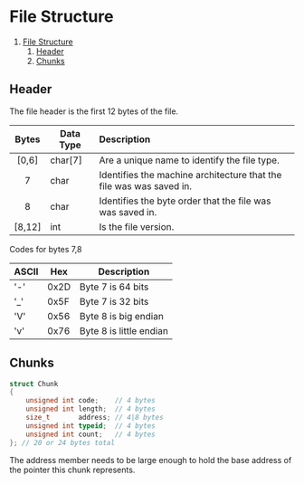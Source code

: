 # File Structure

1. [File Structure](#file-structure)
   1. [Header](#header)
   2. [Chunks](#chunks)

## Header

The file header is the first 12 bytes of the file.

| Bytes  | Data Type | Description                                                         |
| :----: | --------- | :------------------------------------------------------------------ |
| [0,6]  | char[7]   | Are a unique name to identify the file type.                        |
|   7    | char      | Identifies the machine architecture that the file was was saved in. |
|   8    | char      | Identifies the byte order that the file was was saved in.           |
| [8,12] | int       | Is the file version.                                                |

Codes for bytes 7,8

| ASCII | Hex  | Description             |
| ----- | ---- | ----------------------- |
| '-'   | 0x2D | Byte 7 is 64 bits       |
| '_'   | 0x5F | Byte 7 is 32 bits       |
| 'V'   | 0x56 | Byte 8 is big endian    |
| 'v'   | 0x76 | Byte 8 is little endian |

## Chunks


```c++
struct Chunk
{
    unsigned int code;    // 4 bytes
    unsigned int length;  // 4 bytes
    size_t       address; // 4|8 bytes
    unsigned int typeid;  // 4 bytes
    unsigned int count;   // 4 bytes
}; // 20 or 24 bytes total
```

The address member needs to be large enough to hold the base address of the pointer this chunk represents.

